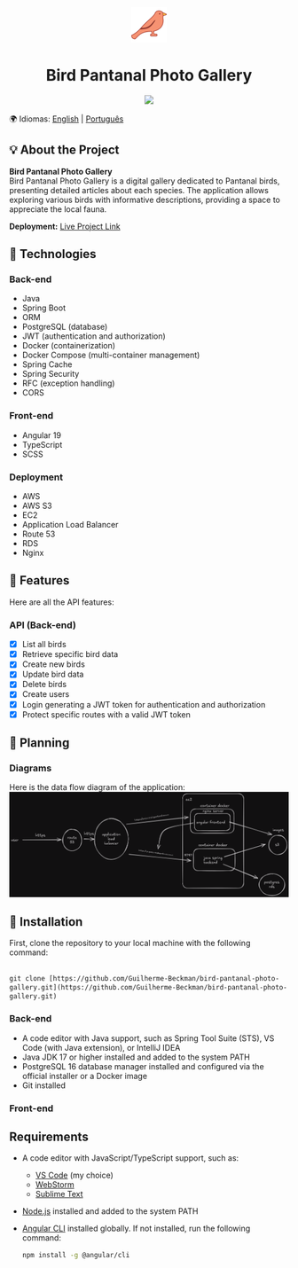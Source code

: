<p align="center">
        <img src="https://raw.githubusercontent.com/Guilherme-Beckman/bird-pantanal-photo-gallery/main/frontend/bird-pantanal-photo-gallery/public/favicon.ico" />
        <h1 align="center">Bird Pantanal Photo Gallery</h1>
</p>

<p align="center">
        <a aria-label="Portfolio - Guilherme Beckman" href="https://github.com/Guilherme-Beckman"><img src="https://img.shields.io/badge/Portfolio-Guilherme%20Beckman-931ad9" /></a> 
</p>

🌍 Idiomas: [English](README.md) | [Português](README.pt-br.md)


## :bulb: About the Project

**Bird Pantanal Photo Gallery**  
Bird Pantanal Photo Gallery is a digital gallery dedicated to Pantanal birds, presenting detailed articles about each species. The application allows exploring various birds with informative descriptions, providing a space to appreciate the local fauna.

**Deployment:** [Live Project Link](https://passarosdopantanal.com.br/)

## :wrench: Technologies

### Back-end

- Java
- Spring Boot
- ORM
- PostgreSQL (database)
- JWT (authentication and authorization)
- Docker (containerization)
- Docker Compose (multi-container management)
- Spring Cache
- Spring Security
- RFC (exception handling)
- CORS

### Front-end

- Angular 19
- TypeScript
- SCSS

### Deployment
- AWS
- AWS S3
- EC2
- Application Load Balancer
- Route 53
- RDS
- Nginx

## :scroll: Features

Here are all the API features:

### API (Back-end)

- [x] List all birds
- [x] Retrieve specific bird data
- [x] Create new birds
- [x] Update bird data
- [x] Delete birds
- [x] Create users
- [x] Login generating a JWT token for authentication and authorization
- [x] Protect specific routes with a valid JWT token

## :book: Planning

### Diagrams

Here is the data flow diagram of the application:
  <img src="https://raw.githubusercontent.com/Guilherme-Beckman/bird-pantanal-photo-gallery/main/fluxogram.png" />

## :floppy_disk: Installation

First, clone the repository to your local machine with the following command:

```

git clone [https://github.com/Guilherme-Beckman/bird-pantanal-photo-gallery.git](https://github.com/Guilherme-Beckman/bird-pantanal-photo-gallery.git)

````

### Back-end

- A code editor with Java support, such as Spring Tool Suite (STS), VS Code (with Java extension), or IntelliJ IDEA
- Java JDK 17 or higher installed and added to the system PATH
- PostgreSQL 16 database manager installed and configured via the official installer or a Docker image
- Git installed

### Front-end

## Requirements

- A code editor with JavaScript/TypeScript support, such as:
  - [VS Code](https://code.visualstudio.com/) (my choice)
  - [WebStorm](https://www.jetbrains.com/webstorm/)
  - [Sublime Text](https://www.sublimetext.com/)
- [Node.js](https://nodejs.org/) installed and added to the system PATH
- [Angular CLI](https://angular.io/cli) installed globally. If not installed, run the following command:

  ```bash
  npm install -g @angular/cli

